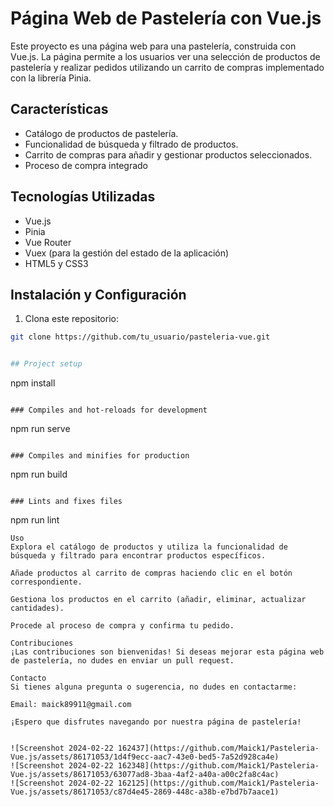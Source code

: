 # Página Web de Pastelería con Vue.js

Este proyecto es una página web para una pastelería, construida con Vue.js. La página permite a los usuarios ver una selección de productos de pastelería y realizar pedidos utilizando un carrito de compras implementado con la librería Pinia.

## Características

- Catálogo de productos de pastelería.
- Funcionalidad de búsqueda y filtrado de productos.
- Carrito de compras para añadir y gestionar productos seleccionados.
- Proceso de compra integrado 

## Tecnologías Utilizadas
- Vue.js
- Pinia
- Vue Router
- Vuex (para la gestión del estado de la aplicación)
- HTML5 y CSS3


## Instalación y Configuración

1. Clona este repositorio:

```bash
git clone https://github.com/tu_usuario/pasteleria-vue.git


## Project setup
```
npm install
```

### Compiles and hot-reloads for development
```
npm run serve
```

### Compiles and minifies for production
```
npm run build
```

### Lints and fixes files
```
npm run lint

```
Uso
Explora el catálogo de productos y utiliza la funcionalidad de búsqueda y filtrado para encontrar productos específicos.

Añade productos al carrito de compras haciendo clic en el botón correspondiente.

Gestiona los productos en el carrito (añadir, eliminar, actualizar cantidades).

Procede al proceso de compra y confirma tu pedido.

Contribuciones
¡Las contribuciones son bienvenidas! Si deseas mejorar esta página web de pastelería, no dudes en enviar un pull request.

Contacto
Si tienes alguna pregunta o sugerencia, no dudes en contactarme:

Email: maick89911@gmail.com

¡Espero que disfrutes navegando por nuestra página de pastelería!


![Screenshot 2024-02-22 162437](https://github.com/Maick1/Pasteleria-Vue.js/assets/86171053/1d4f9ecc-aac7-43e0-bed5-7a52d928ca4e)
![Screenshot 2024-02-22 162348](https://github.com/Maick1/Pasteleria-Vue.js/assets/86171053/63077ad8-3baa-4af2-a40a-a00c2fa8c4ac)
![Screenshot 2024-02-22 162125](https://github.com/Maick1/Pasteleria-Vue.js/assets/86171053/c87d4e45-2869-448c-a38b-e7bd7b7aace1)



